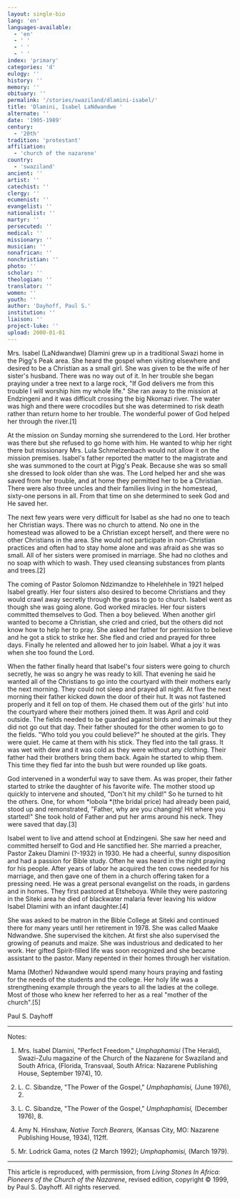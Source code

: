 ```yaml
---
layout: single-bio
lang: 'en'
languages-available:
  - 'en'
  - ' '
  - ' '
  - ' '
index: 'primary'
categories: 'd'
eulogy: ''
history: ''
memory: ''
obituary: ''
permalink: '/stories/swaziland/dlamini-isabel/'
title: 'Dlamini, Isabel LaNdwandwe '
alternate: ''
date: '1905-1989'
century:
  - '20th'
tradition: 'protestant'
affiliation:
  - 'church of the nazarene'
country:
  - 'swaziland'
ancient: ''
artist: ''
catechist: ''
clergy: ''
ecumenist: ''
evangelist: ''
nationalist: ''
martyr: ''
persecuted: ''
medical: ''
missionary: ''
musician: ''
nonafrican: ''
nonchristian: ''
photo: ''
scholar: ''
theologian: ''
translator: ''
women: ''
youth: ''
author: 'Dayhoff, Paul S.'
institution: ''
liaison: ''
project-luke: ''
upload: 2000-01-01
---
```



Mrs. Isabel (LaNdwandwe) Dlamini grew up in a traditional Swazi home in the Pigg's Peak area. She heard the gospel when visiting elsewhere and desired to be a Christian as a small girl. She was given to be the wife of her sister's husband. There was no way out of it. In her trouble she began praying under a tree next to a large rock, "If God delivers me from this trouble I will worship him my whole life." She ran away to the mission at Endzingeni and it was difficult crossing the big Nkomazi river. The water was high and there were crocodiles but she was determined to risk death rather than return home to her trouble. The wonderful power of God helped her through the river.[1]

At the mission on Sunday morning she surrendered to the Lord. Her brother was there but she refused to go home with him. He wanted to whip her right there but missionary Mrs. Lula Schmelzenbach would not allow it on the mission premises. Isabel's father reported the matter to the magistrate and she was summoned to the court at Pigg's Peak. Because she was so small she dressed to look older than she was. The Lord helped her and she was saved from her trouble, and at home they permitted her to be a Christian. There were also three uncles and their families living in the homestead, sixty-one persons in all. From that time on she determined to seek God and He saved her.

The next few years were very difficult for Isabel as she had no one to teach her Christian ways. There was no church to attend. No one in the homestead was allowed to be a Christian except herself, and there were no other Christians in the area.  She would not participate in non-Christian practices and often had to stay home alone and was afraid as she was so small. All of her sisters were promised in marriage. She had no clothes and no soap with which to wash. They used cleansing substances from plants and trees.[2]

The coming of Pastor Solomon Ndzimandze to Hhelehhele in 1921 helped Isabel greatly. Her four sisters also desired to become Christians and they would crawl away secretly through the grass to go to church. Isabel went as though she was going alone. God worked miracles. Her four sisters committed themselves to God. Then a boy believed. When another girl wanted to become a Christian, she cried and cried, but the others did not know how to help her to pray. She asked her father for permission to believe and he got a stick to strike her. She fled and cried and prayed for three days. Finally he relented and allowed her to join Isabel. What a joy it was when she too found the Lord.

When the father finally heard that Isabel's four sisters were going to church secretly, he was so angry he was ready to kill. That evening he said he wanted all of the Christians to go into the courtyard with their mothers early the next morning. They could not sleep and prayed all night. At five the next morning their father kicked down the door of their hut. It was not fastened properly and it fell on top of them.  He chased them out of the girls' hut into the courtyard where their mothers joined them. It was April and cold outside. The fields needed to be guarded against birds and animals but they did not go out that day. Their father shouted for the other women to go to the fields.  "Who told you you could believe?" he shouted at the girls. They were quiet. He came at them with his stick. They fled into the tall grass. It was wet with dew and it was cold as they were without any clothing. Their father had their brothers bring them back. Again he started to whip them. This time they fled far into the bush but were rounded up like goats.

God intervened in a wonderful way to save them. As was proper, their father started to strike the daughter of his favorite wife. The mother stood up quickly to intervene and shouted, "Don't hit my child!" So he turned to hit the others. One, for whom *lobola *(the bridal price) had already been paid, stood up and remonstrated, "Father, why are you changing! Hit where you started!" She took hold of Father and put her arms around his neck. They were saved that day.[3]

Isabel went to live and attend school at Endzingeni. She saw her need and committed herself to God and He sanctified her. She married a preacher, Pastor Zakeu Dlamini (?-1932) in 1930. He had a cheerful, sunny disposition and had a passion for Bible study. Often he was heard in the night praying for his people. After years of labor he acquired the ten cows needed for his marriage, and then gave one of them in a church offering taken for a pressing need. He was a great personal evangelist on the roads, in gardens and in homes. They first pastored at Etsheboya. While they were pastoring in the Siteki area he died of blackwater malaria fever leaving his widow Isabel Dlamini with an infant daughter.[4]

She was asked to be matron in the Bible College at Siteki and continued there for many years until her retirement in 1978. She was called Maake Ndwandwe. She supervised the kitchen. At first she also supervised the growing of peanuts and maize. She was industrious and dedicated to her work. Her gifted Spirit-filled life was soon recognized and she became assistant to the pastor. Many repented in their homes through her visitation.

Mama (Mother) Ndwandwe would spend many hours praying and fasting for the needs of the students and the college. Her holy life was a strengthening example through the years to all the ladies at the college. Most of those who knew her referred to her as a real "mother of the church".[5]

Paul S. Dayhoff

---

Notes:
1. Mrs. Isabel Dlamini, "Perfect Freedom," *Umphaphamisi* (The Herald), Swazi-Zulu magazine of the Church of the Nazarene for Swaziland and South Africa, (Florida, Transvaal, South Africa: Nazarene Publishing House, September 1974), 10.

2. L. C. Sibandze, "The Power of the Gospel," *Umphaphamisi,* (June 1976), 2.

3. L. C. Sibandze, "The Power of the Gospel," *Umphaphamisi,* (December 1976), 8.

4. Amy N. Hinshaw, *Native Torch Bearers,* (Kansas City, MO: Nazarene Publishing House, 1934), 112ff.

5. Mr. Lodrick Gama, notes (2 March 1992);  *Umphaphamisi,* (March 1979).

---

This article is reproduced, with permission, from *Living Stones In Africa: Pioneers of the Church of the Nazarene*, revised edition, copyright &copy; 1999, by Paul S. Dayhoff.  All rights reserved.
